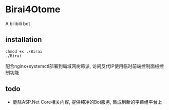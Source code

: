 # Birai4Otome
A bilibili bot

## installation

```shell
chmod +x ./Birai
./Birai
```

配合nginx+systemctl部署到局域网树莓派, 访问反代IP使用临时前端控制面板控制功能


## todo

- 删除ASP.Net Core相关内容, 提供纯净的Bot服务, 集成到新的字幕组平台上
